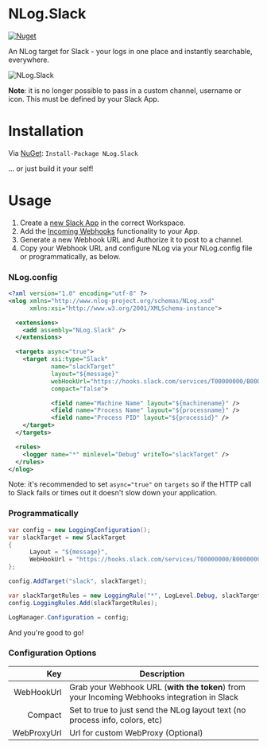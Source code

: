 NLog.Slack
==========

[![Nuget](https://img.shields.io/nuget/v/NLog.Slack.svg)](https://www.nuget.org/packages/NLog.Slack/)

An NLog target for Slack - your logs in one place and instantly searchable, everywhere.

![NLog.Slack](http://i.imgur.com/xRlfNrN.png)

**Note**: it is no longer possible to pass in a custom channel, username or icon. This must be defined by your Slack App.

Installation
============
Via [NuGet](https://www.nuget.org/packages/NLog.Slack/): ```Install-Package NLog.Slack```

... or just build it your self!

Usage
=====
1. Create a [new Slack App](https://api.slack.com/apps?new_app=1) in the correct Workspace.
2. Add the [Incoming Webhooks](https://api.slack.com/apps/AGNC720HF/incoming-webhooks?) functionality to your App.
3. Generate a new Webhook URL and Authorize it to post to a channel.
4. Copy your Webhook URL and configure NLog via your NLog.config file or programmatically, as below.

### NLog.config

```xml
<?xml version="1.0" encoding="utf-8" ?>
<nlog xmlns="http://www.nlog-project.org/schemas/NLog.xsd"
      xmlns:xsi="http://www.w3.org/2001/XMLSchema-instance">

  <extensions>
    <add assembly="NLog.Slack" />
  </extensions>

  <targets async="true">
    <target xsi:type="Slack"
            name="slackTarget"
            layout="${message}"
            webHookUrl="https://hooks.slack.com/services/T00000000/B00000000/XXXXXXXXXXXXXXXXXXXXXXXX"
            compact="false">

			<field name="Machine Name" layout="${machinename}" />
			<field name="Process Name" layout="${processname}" />
			<field name="Process PID" layout="${processid}" />
	</target>
  </targets>

  <rules>
    <logger name="*" minlevel="Debug" writeTo="slackTarget" />
  </rules>
</nlog>
```

Note: it's recommended to set ```async="true"``` on `targets` so if the HTTP call to Slack fails or times out it doesn't slow down your application.

### Programmatically 

```c#
var config = new LoggingConfiguration();
var slackTarget = new SlackTarget
{
      Layout = "${message}",
      WebHookUrl = "https://hooks.slack.com/services/T00000000/B00000000/XXXXXXXXXXXXXXXXXXXXXXXX",
};

config.AddTarget("slack", slackTarget);

var slackTargetRules = new LoggingRule("*", LogLevel.Debug, slackTarget);
config.LoggingRules.Add(slackTargetRules);

LogManager.Configuration = config;
```

And you're good to go!

### Configuration Options

Key        | Description
----------:| -----------
WebHookUrl | Grab your Webhook URL (__with the token__) from your Incoming Webhooks integration in Slack
Compact    | Set to true to just send the NLog layout text (no process info, colors, etc)
WebProxyUrl | Url for custom WebProxy (Optional)
